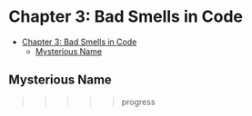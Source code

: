 # Chapter 3: Bad Smells in Code

- [Chapter 3: Bad Smells in Code](#chapter-3-bad-smells-in-code)
  - [Mysterious Name](#mysterious-name)

## Mysterious Name

>>>>> progress
